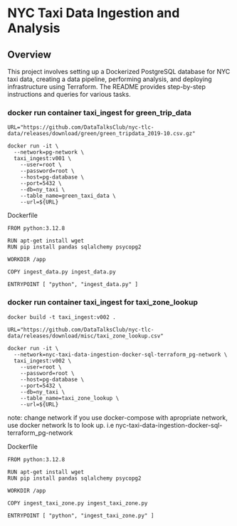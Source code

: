 # NYC Taxi Data Ingestion and Analysis

## Overview

This project involves setting up a Dockerized PostgreSQL database for NYC taxi data, creating a data pipeline, performing analysis, and deploying infrastructure using Terraform. The README provides step-by-step instructions and queries for various tasks.

### docker run container taxi_ingest for green_trip_data

```
URL="https://github.com/DataTalksClub/nyc-tlc-data/releases/download/green/green_tripdata_2019-10.csv.gz"

docker run -it \
  --network=pg-network \
  taxi_ingest:v001 \
    --user=root \
    --password=root \
    --host=pg-database \
    --port=5432 \
    --db=ny_taxi \
    --table_name=green_taxi_data \
    --url=${URL}
```

Dockerfile

```
FROM python:3.12.8

RUN apt-get install wget
RUN pip install pandas sqlalchemy psycopg2

WORKDIR /app

COPY ingest_data.py ingest_data.py

ENTRYPOINT [ "python", "ingest_data.py" ]
```

### docker run container taxi_ingest for taxi_zone_lookup

```
docker build -t taxi_ingest:v002 .

```

```
URL="https://github.com/DataTalksClub/nyc-tlc-data/releases/download/misc/taxi_zone_lookup.csv"

docker run -it \
  --network=nyc-taxi-data-ingestion-docker-sql-terraform_pg-network \
  taxi_ingest:v002 \
    --user=root \
    --password=root \
    --host=pg-database \
    --port=5432 \
    --db=ny_taxi \
    --table_name=taxi_zone_lookup \
    --url=${URL}
```

note: change network if you use docker-compose with apropriate network, use docker network ls to look up. i.e nyc-taxi-data-ingestion-docker-sql-terraform_pg-network

Dockerfile

```
FROM python:3.12.8

RUN apt-get install wget
RUN pip install pandas sqlalchemy psycopg2

WORKDIR /app

COPY ingest_taxi_zone.py ingest_taxi_zone.py

ENTRYPOINT [ "python", "ingest_taxi_zone.py" ]
```
